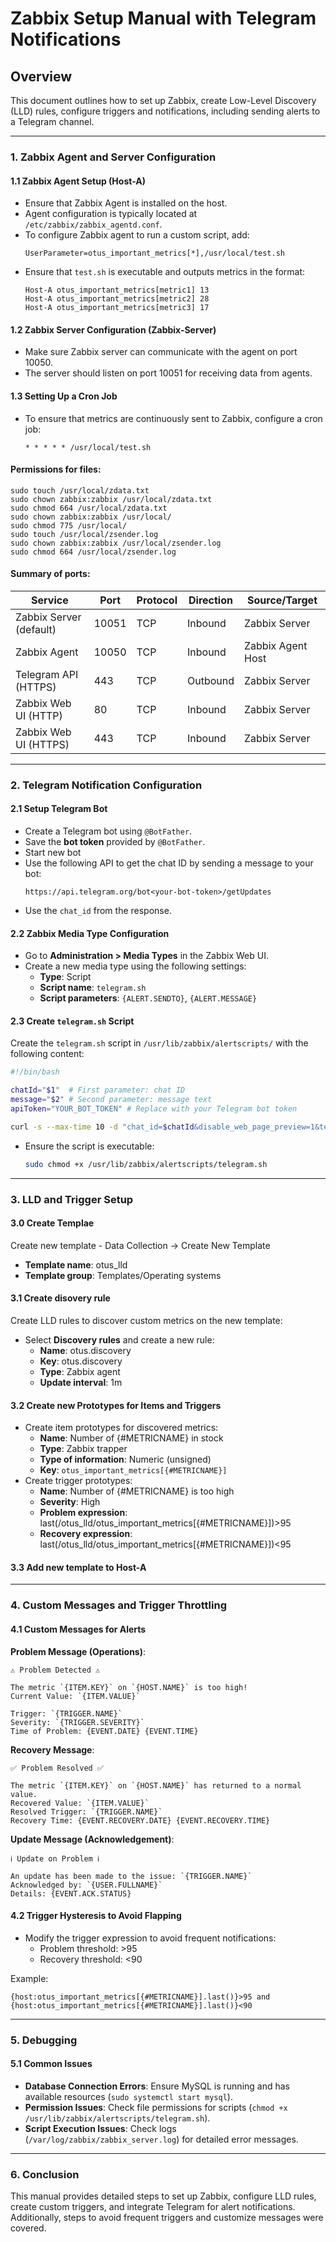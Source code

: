 # Zabbix Setup Manual with Telegram Notifications

## Overview
This document outlines how to set up Zabbix, create Low-Level Discovery (LLD) rules, configure triggers and notifications, including sending alerts to a Telegram channel.

---

### 1. Zabbix Agent and Server Configuration

#### 1.1 Zabbix Agent Setup (Host-A)
- Ensure that Zabbix Agent is installed on the host.
- Agent configuration is typically located at `/etc/zabbix/zabbix_agentd.conf`.
- To configure Zabbix agent to run a custom script, add:
  ```
  UserParameter=otus_important_metrics[*],/usr/local/test.sh
  ```
- Ensure that `test.sh` is executable and outputs metrics in the format:
  ```
  Host-A otus_important_metrics[metric1] 13
  Host-A otus_important_metrics[metric2] 28
  Host-A otus_important_metrics[metric3] 17
  ```

#### 1.2 Zabbix Server Configuration (Zabbix-Server)
- Make sure Zabbix server can communicate with the agent on port 10050.
- The server should listen on port 10051 for receiving data from agents.

#### 1.3 Setting Up a Cron Job
- To ensure that metrics are continuously sent to Zabbix, configure a cron job:
  ```
  * * * * * /usr/local/test.sh
  ```

#### Permissions for files:
```
sudo touch /usr/local/zdata.txt
sudo chown zabbix:zabbix /usr/local/zdata.txt
sudo chmod 664 /usr/local/zdata.txt
sudo chown zabbix:zabbix /usr/local/
sudo chmod 775 /usr/local/
sudo touch /usr/local/zsender.log
sudo chown zabbix:zabbix /usr/local/zsender.log
sudo chmod 664 /usr/local/zsender.log
```

#### Summary of ports:

| Service                | Port  | Protocol | Direction | Source/Target        |
|------------------------|-------|----------|-----------|----------------------|
| Zabbix Server (default) | 10051 | TCP      | Inbound   | Zabbix Server        |
| Zabbix Agent            | 10050 | TCP      | Inbound   | Zabbix Agent Host    |
| Telegram API (HTTPS)    | 443   | TCP      | Outbound  | Zabbix Server        |
| Zabbix Web UI (HTTP)    | 80    | TCP      | Inbound   | Zabbix Server        |
| Zabbix Web UI (HTTPS)   | 443   | TCP      | Inbound   | Zabbix Server        |

---

### 2. Telegram Notification Configuration

#### 2.1 Setup Telegram Bot
- Create a Telegram bot using `@BotFather`.
- Save the **bot token** provided by `@BotFather`.
- Start new bot
- Use the following API to get the chat ID by sending a message to your bot:
  ```
  https://api.telegram.org/bot<your-bot-token>/getUpdates
  ```
- Use the `chat_id` from the response.

#### 2.2 Zabbix Media Type Configuration
- Go to **Administration > Media Types** in the Zabbix Web UI.
- Create a new media type using the following settings:
  - **Type**: Script
  - **Script name**: `telegram.sh`
  - **Script parameters**: `{ALERT.SENDTO}`, `{ALERT.MESSAGE}`

#### 2.3 Create `telegram.sh` Script
Create the `telegram.sh` script in `/usr/lib/zabbix/alertscripts/` with the following content:

```bash
#!/bin/bash

chatId="$1"  # First parameter: chat ID
message="$2" # Second parameter: message text
apiToken="YOUR_BOT_TOKEN" # Replace with your Telegram bot token

curl -s --max-time 10 -d "chat_id=$chatId&disable_web_page_preview=1&text=$message" "https://api.telegram.org/bot$apiToken/sendMessage" > /dev/null
```
- Ensure the script is executable:
  ```bash
  sudo chmod +x /usr/lib/zabbix/alertscripts/telegram.sh
  ```

---

### 3. LLD and Trigger Setup

#### 3.0 Create Templae
Create new template - Data Collection -> Create New Template
- **Template name**: otus_lld
- **Template group**: Templates/Operating systems

#### 3.1 Create disovery rule
Create LLD rules to discover custom metrics on the new template:
- Select **Discovery rules** and create a new rule:
  - **Name**: otus.discovery
  - **Key**: otus.discovery
  - **Type**: Zabbix agent
  - **Update interval**: 1m

#### 3.2 Create new Prototypes for Items and Triggers
- Create item prototypes for discovered metrics:
  - **Name**: Number of {#METRICNAME} in stock
  - **Type**: Zabbix trapper
  - **Type of information**: Numeric (unsigned)
  - **Key**: `otus_important_metrics[{#METRICNAME}]`
- Create trigger prototypes:
  - **Name**: Number of {#METRICNAME} is too high
  - **Severity**: High
  - **Problem expression**: last(/otus_lld/otus_important_metrics[{#METRICNAME}])>95
  - **Recovery expression**: last(/otus_lld/otus_important_metrics[{#METRICNAME}])<95

#### 3.3 Add new template to Host-A

---

### 4. Custom Messages and Trigger Throttling

#### 4.1 Custom Messages for Alerts

**Problem Message (Operations)**:
```plaintext
⚠️ Problem Detected ⚠️

The metric `{ITEM.KEY}` on `{HOST.NAME}` is too high!
Current Value: `{ITEM.VALUE}`

Trigger: `{TRIGGER.NAME}`
Severity: `{TRIGGER.SEVERITY}`
Time of Problem: {EVENT.DATE} {EVENT.TIME}
```

**Recovery Message**:
```plaintext
✅ Problem Resolved ✅

The metric `{ITEM.KEY}` on `{HOST.NAME}` has returned to a normal value.
Recovered Value: `{ITEM.VALUE}`
Resolved Trigger: `{TRIGGER.NAME}`
Recovery Time: {EVENT.RECOVERY.DATE} {EVENT.RECOVERY.TIME}
```

**Update Message (Acknowledgement)**:
```plaintext
ℹ️ Update on Problem ℹ️

An update has been made to the issue: `{TRIGGER.NAME}`
Acknowledged by: `{USER.FULLNAME}`
Details: {EVENT.ACK.STATUS}
```

#### 4.2 Trigger Hysteresis to Avoid Flapping
- Modify the trigger expression to avoid frequent notifications:
  - Problem threshold: >95
  - Recovery threshold: <90

Example:
```plaintext
{host:otus_important_metrics[{#METRICNAME}].last()}>95 and {host:otus_important_metrics[{#METRICNAME}].last()}<90
```

---

### 5. Debugging

#### 5.1 Common Issues
- **Database Connection Errors**: Ensure MySQL is running and has available resources (`sudo systemctl start mysql`).
- **Permission Issues**: Check file permissions for scripts (`chmod +x /usr/lib/zabbix/alertscripts/telegram.sh`).
- **Script Execution Issues**: Check logs (`/var/log/zabbix/zabbix_server.log`) for detailed error messages.

---

### 6. Conclusion
This manual provides detailed steps to set up Zabbix, configure LLD rules, create custom triggers, and integrate Telegram for alert notifications. Additionally, steps to avoid frequent triggers and customize messages were covered.
